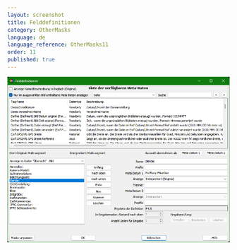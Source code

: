 ```yaml
---
layout: screenshot
title: Felddefinitionen
category: OtherMasks
language: de
language_reference: OtherMasks11
order: 11
published: true
---
```

<img src="https://raw.githubusercontent.com/QuickImageComment/QuickImageComment/main/UserManual/images/Deutsch-prg/FormMetaDataDefinition.png">
